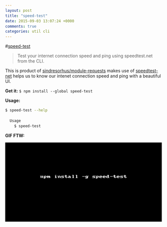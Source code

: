 ```yaml
---
layout: post
title: "speed-test"
date: 2015-09-03 13:07:24 +0000
comments: true
categories: util cli
---
```


#[speed-test](https://www.npmjs.com/package/speed-test)
> Test your internet connection speed and ping using speedtest.net from the CLI.

This is product of [sindresorhus/module-requests](https://github.com/sindresorhus/module-requests/) makes use of [speedtest-net](https://github.com/ddsol/speedtest.net) 
helps us to know our intenet connection speed and ping with a beautiful UI.

__Get it:__ `$ npm install --global speed-test`

__Usage:__

```sh
$ speed-test --help

  Usage
    $ speed-test
```

__GIF FTW:__

![speed-test](/images/speed-test/speed-test.gif)
